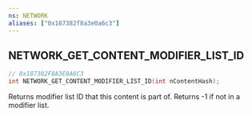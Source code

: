```yaml
---
ns: NETWORK
aliases: ["0x187382f8a3e0a6c3"]
---
```

## NETWORK_GET_CONTENT_MODIFIER_LIST_ID

```c
// 0x187382F8A3E0A6C3
int NETWORK_GET_CONTENT_MODIFIER_LIST_ID(int nContentHash);
```

Returns modifier list ID that this content is part of. Returns -1 if not in a modifier list.

